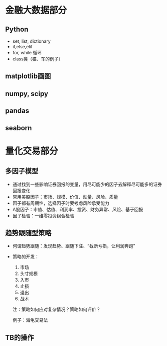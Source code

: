 # 金融大数据部分
## Python
- set, list, dictionary
- if,else,elif
- for, while 循环
- class类（猫、车的例子）
## matplotlib画图
## numpy, scipy
## pandas
## seaborn
# 量化交易部分
## 多因子模型
- 通过找到一些影响证券回报的变量，用尽可能少的因子去解释尽可能多的证券回报变化
- 常用美股因子：市场、规模、价值、动量、风险、质量
- 因子都有周期性，选择因子时要考虑风险承受能力
- A股因子：市值、估值、利润率、投资、财务异常、风险、基于回报
- 因子检验：一维零投资组合检验
## 趋势跟随型策略
- 何谓趋势跟随：发现趋势、跟随下注、“截断亏损，让利润奔跑”
- 策略的开发：
   1. 市场
   2. 头寸规模
   3. 入市
   4. 止损
   5. 退出
   6. 战术

    注：策略如何应对复杂情况？策略如何评价？

    例子：海龟交易法 
 ## TB的操作   
